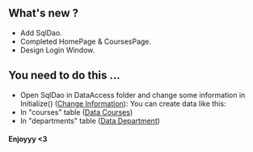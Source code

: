 ﻿## What's new ?

- Add SqlDao.
- Completed HomePage & CoursesPage.
- Design Login Window.

## You need to do this ...
- Open SqlDao in DataAccess folder and change some information in Initialize() ([Change Information](https://drive.google.com/file/d/1Zy44Vm5HwcvGe1-6mAp7RWycBus4FPRK/view?usp=drive_link)):
You can create data like this:
- In "courses" table ([Data Courses](https://drive.google.com/file/d/17TNCRfaJiBN3OdNF_33Na6BYwvsj4iPt/view?usp=drive_link))
- In "departments" table ([Data Department](https://drive.google.com/file/d/1LzHXwU581o1A0IeIkKLCFrMf4NjSVX4s/view?usp=drive_link))
#### Enjoyyy <3

